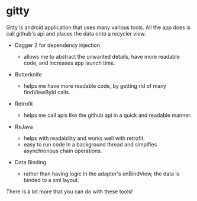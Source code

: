 # gitty
Gitty is android application that uses many various tools.
All the app does is call github's api and places the data onto a recycler view.

- Dagger 2 for dependency injection
  - allows me to abstract the unwanted details, have more readable code, and increases app launch time.
  
- Butterknife
  - helps me have more readable code, by getting rid of many findViewById calls.
  
- Retrofit
  - helps me call apis like the github api in a quick and readable manner.
  
- RxJava
  - helps with readability and works well with retrofit. 
  - easy to run code in a background thread and simplfies asynchronous chain operations.
 
- Data Binding
  - rather than having logic in the adapter's onBindView, the data is binded to a xml layout.
  
There is a lot more that you can do with these tools!
